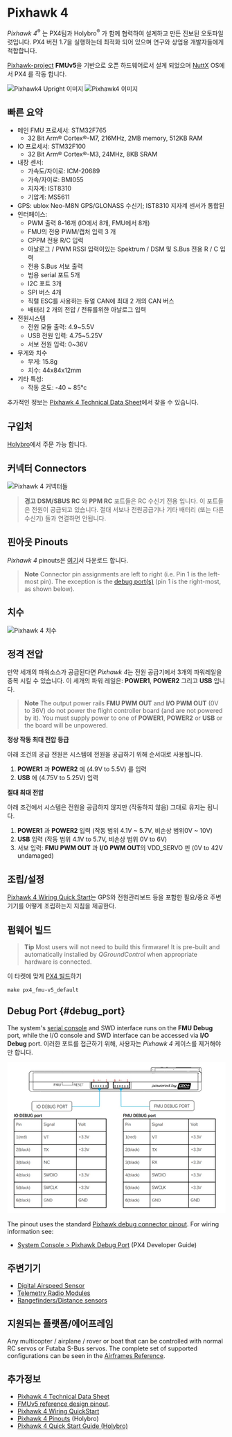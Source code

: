 # Pixhawk 4

*Pixhawk 4*<sup>&reg;</sup> 는 PX4팀과 Holybro<sup>&reg;</sup> 가 함께 협력하여 설계하고 만든 진보된 오토파일럿입니다. PX4 버전 1.7을 실행하는데 최적화 되어 있으며 연구와 상업용 개발자들에게 적합합니다.

[Pixhawk-project](https://pixhawk.org/) **FMUv5**을 기반으로 오픈 하드웨어로서 설계 되었으며 [NuttX](http://nuttx.org) OS에서 PX4 를 작동 합니다.

<img src="../../assets/flight_controller/pixhawk4/pixhawk4_hero_upright.jpg" width="200px" title="Pixhawk4 Upright 이미지" /> <img src="../../assets/flight_controller/pixhawk4/pixhawk4_logo_view.jpg" width="420px" title="Pixhawk4 이미지" />

## 빠른 요약

* 메인 FMU 프로세서: STM32F765 
  * 32 Bit Arm® Cortex®-M7, 216MHz, 2MB memory, 512KB RAM
* IO 프로세서: STM32F100 
  * 32 Bit Arm® Cortex®-M3, 24MHz, 8KB SRAM
* 내장 센서: 
  * 가속도/자이로: ICM-20689
  * 가속/자이로: BMI055
  * 지자계: IST8310
  * 기압계: MS5611
* GPS: ublox Neo-M8N GPS/GLONASS 수신기; IST8310 지자계 센서가 통합된
* 인터페이스: 
  * PWM 출력 8-16개 (IO에서 8개, FMU에서 8개)
  * FMU의 전용 PWM/캡처 입력 3 개
  * CPPM 전용 R/C 입력
  * 아날로그 / PWM RSSI 입력이있는 Spektrum / DSM 및 S.Bus 전용 R / C 입력
  * 전용 S.Bus 서보 출력
  * 범용 serial 포트 5개
  * I2C 포트 3개
  * SPI 버스 4개
  * 직렬 ESC를 사용하는 듀얼 CAN에 최대 2 개의 CAN 버스
  * 배터리 2 개의 전압 / 전류를위한 아날로그 입력
* 전원시스템 
  * 전원 모듈 출력: 4.9~5.5V
  * USB 전원 입력: 4.75~5.25V
  * 서보 전원 입력: 0~36V
* 무게와 치수 
  * 무게: 15.8g
  * 치수: 44x84x12mm
* 기타 특성: 
  * 작동 온도: -40 ~ 85°c

추가적인 정보는 [Pixhawk 4 Technical Data Sheet](https://github.com/PX4/px4_user_guide/raw/master/assets/flight_controller/pixhawk4/pixhawk4_technical_data_sheet.pdf)에서 찾을 수 있습니다.

## 구입처

[Holybro](https://shop.holybro.com/pixhawk-4beta-launch_p1089.html)에서 주문 가능 합니다.

## 커넥터 Connectors

![Pixhawk 4 커넥터들](../../assets/flight_controller/pixhawk4/pixhawk4-connectors.jpg)

> **경고** **DSM/SBUS RC** 와 **PPM RC** 포트들은 RC 수신기 전용 입니다. 이 포트들은 전원이 공급되고 있습니다. 절대 서보나 전원공급기나 기타 배터리 (또는 다른 수신기) 들과 연결하면 안됩니다.

## 핀아웃 Pinouts

*Pixhawk 4* pinouts은 [여기](http://www.holybro.com/manual/Pixhawk4-Pinouts.pdf)서 다운로드 합니다.

> **Note** Connector pin assignments are left to right (i.e. Pin 1 is the left-most pin). The exception is the [debug port(s)](#debug_port) (pin 1 is the right-most, as shown below).

## 치수

![Pixhawk 4 치수](../../assets/flight_controller/pixhawk4/pixhawk4_dimensions.jpg)

## 정격 전압

만약 세개의 파워소스가 공급된다면 *Pixhawk 4*는 전원 공급기에서 3개의 파워레일을 중복 시킬 수 있습니다. 이 세개의 파워 레일은: **POWER1**, **POWER2** 그리고 **USB** 입니다.

> **Note** The output power rails **FMU PWM OUT** and **I/O PWM OUT** (0V to 36V) do not power the flight controller board (and are not powered by it). You must supply power to one of **POWER1**, **POWER2** or **USB** or the board will be unpowered.

**정상 작동 최대 전압 등급**

아래 조건의 공급 전원은 시스템에 전원을 공급하기 위해 순서대로 사용됩니다.

1. **POWER1** 과 **POWER2** 에 (4.9V to 5.5V) 를 입력
2. **USB** 에 (4.75V to 5.25V) 입력

**절대 최대 전압**

아래 조건에서 시스템은 전원을 공급하지 않지만 (작동하지 않음) 그대로 유지는 됩니다.

1. **POWER1** 과 **POWER2** 입력 (작동 범위 4.1V ~ 5.7V, 비손상 범위0V ~ 10V)
2. **USB** 입력 (작동 범위 4.1V to 5.7V, 비손상 범위 0V to 6V)
3. 서보 입력: **FMU PWM OUT** 과 **I/O PWM OUT**의 VDD_SERVO 핀 (0V to 42V undamaged)

## 조립/설정

[Pixhawk 4 Wiring Quick Start](../assembly/quick_start_pixhawk4.md)는 GPS와 전원관리보드 등을 포함한 필요/중요 주변기기를 어떻게 조립하는지 지침을 제공한다.

## 펌웨어 빌드

> **Tip** Most users will not need to build this firmware! It is pre-built and automatically installed by *QGroundControl* when appropriate hardware is connected.

이 타켓에 맞게 [PX4 빌드](https://dev.px4.io/master/en/setup/building_px4.html)하기

    make px4_fmu-v5_default
    

## Debug Port {#debug_port}

The system's [serial console](https://dev.px4.io/master/en/debug/system_console.html) and SWD interface runs on the **FMU Debug** port, while the I/O console and SWD interface can be accessed via **I/O Debug** port. 이러한 포트를 접근하기 위해, 사용자는 *Pixhawk 4* 케이스를 제거해야만 합니다.

![Pixhawk 4 Debug Ports](../../assets/flight_controller/pixhawk4/pixhawk4_debug_port.jpg)

The pinout uses the standard [Pixhawk debug connector pinout](https://pixhawk.org/pixhawk-connector-standard/#dronecode_debug). For wiring information see:

* [System Console > Pixhawk Debug Port](https://dev.px4.io/master/en/debug/system_console.html#pixhawk_debug_port) (PX4 Developer Guide)

## 주변기기

* [Digital Airspeed Sensor](https://drotek.com/shop/en/home/848-sdp3x-airspeed-sensor-kit-sdp33.html)
* [Telemetry Radio Modules](../telemetry/README.md)
* [Rangefinders/Distance sensors](../sensor/rangefinders.md)

## 지원되는 플랫폼/에어프레임

Any multicopter / airplane / rover or boat that can be controlled with normal RC servos or Futaba S-Bus servos. The complete set of supported configurations can be seen in the [Airframes Reference](../airframes/airframe_reference.md).

## 추가정보

* [Pixhawk 4 Technical Data Sheet](https://github.com/PX4/px4_user_guide/raw/master/assets/flight_controller/pixhawk4/pixhawk4_technical_data_sheet.pdf)
* [FMUv5 reference design pinout](https://docs.google.com/spreadsheets/d/1-n0__BYDedQrc_2NHqBenG1DNepAgnHpSGglke-QQwY/edit#gid=912976165).
* [Pixhawk 4 Wiring QuickStart](../assembly/quick_start_pixhawk4.md)
* [Pixhawk 4 Pinouts](http://www.holybro.com/manual/Pixhawk4-Pinouts.pdf) (Holybro)
* [Pixhawk 4 Quick Start Guide (Holybro)](http://www.holybro.com/manual/Pixhawk4-quickstartguide.pdf)